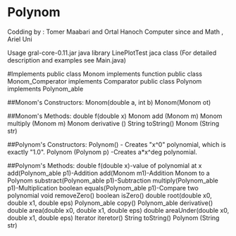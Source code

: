 # Polynom

Codding by : Tomer Maabari and Ortal Hanoch
Computer since and Math , Ariel Uni

Usage
gral-core-0.11.jar java library
LinePlotTest jaca class
(For detailed description and examples see Main.java)

#Implements
public class Monom implements function
public class Monom_Comperator implements Comparator<Monom>
public class Polynom implements Polynom_able

##Monom's Constructors:
Monom(double a, int b)
Monom(Monom ot)

##Monom's Methods:
double f(double x)
Monom add (Monom m)
Monom multiply (Monom m)
Monom derivative ()
String toString()
Monom (String str)

##Polynom's Constructors:
Polynom() - Creates "x^0" polynomial, which is exactly "1.0".
Polynom (Polynom p) -Creates a*x^deg polynomial.

##Polynom's Methods:
double f(double x)-value of polynomial at x
add(Polynom_able p1)-Addition
add(Monom m1)-Addition Monom to a Polynom
substract(Polynom_able p1)-Subtraction
multiply(Polynom_able p1)-Multiplication
boolean equals(Polynom_able p1)-Compare two polynomial
void removeZero()
boolean isZero()
double root(double x0, double x1, double eps)
Polynom_able copy()
Polynom_able derivative()
double area(double x0, double x1, double eps)
double areaUnder(double x0, double x1, double eps)
Iterator<Monom> iteretor()
String toString()
Polynom (String str)
